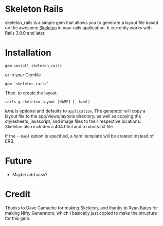 # Skeleton Rails
skeleton\_rails is a simple gem that allows you to generate a layout file based on the awesome [Skeleton](http://getskeleton.com) in your rails application. It currently works with Rails 3.0.0 and later. 

# Installation

    gem install skeleton_rails

or in your Gemfile

    gem 'skeleton_rails'

Then, to create the layout:

    rails g skeleton_layout [NAME] [--haml]

`NAME` is optional and defaults to `application`. The generator will copy a layout file to the app/views/layouts directory, as well as copying the stylesheets, javascript, and image files to their respective locations.  Skeleton also includes a 404.html and a robots.txt file. 

If the `--haml` option is specified, a haml template will be created instead of ERB.

# Future
* Maybe add sass?

# Credit
Thanks to Dave Gamache for making Skeleton, and thanks to Ryan Bates for making Nifty Generators, which I basically just copied to make the structure for this gem.

